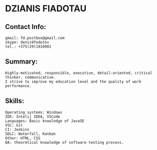 # DZIANIS FIADOTAU

## Contact Info:
    gmail: fd.postbox@gmail.com
    skype: denis9fedotov
    tel.: +375(29)1010901

## Summary:
    Highly-motivated, responsible, executive, detail-oriented, critical thinker, communicative.
    I strive to improve my education level and the quality of work performance.

## Skills:
    Operating systems: Windows
    IDE: Intelij IDEA, VSCode
    Languages: Basic knowledge of JavaSE
    VSC: Git
    CI: Jenkins
    SDLC: Waterfall, Kanban
    Other: HTML, CSS
    QA: theoretical knowledge of software testing process.